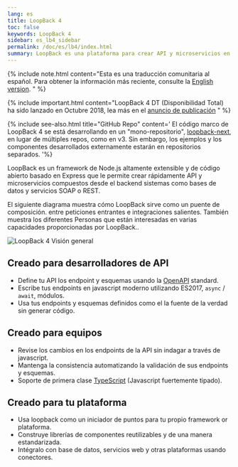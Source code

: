 ```yaml
---
lang: es
title: LoopBack 4
toc: false
keywords: LoopBack 4
sidebar: es_lb4_sidebar
permalink: /doc/es/lb4/index.html
summary: LoopBack es una plataforma para crear API y microservicios en Node.js
---
```


{% include note.html content="Esta es una traducción comunitaria al español. Para obtener la información más reciente, consulte la [English version](/doc/en/lb4/index.html).
" %}

{% include important.html content="LoopBack 4 DT (Disponibilidad Total) ha sido lanzado en
Octubre 2018, lea más en el
[anuncio de publicación](http://strongloop.com/strongblog/loopback-4-ga)
" %}

{% include see-also.html title="GitHub Repo" content='  El código marco de LoopBack 4 se está desarrollando en un "mono-repositorio",
[loopback-next](https://github.com/strongloop/loopback-next), en lugar de múltiples repos, como en v3. Sin embargo, los ejemplos y los componentes desarrollados externamente estarán en repositorios separados.
'%}

LoopBack es un framework de Node.js altamente extensible y de código abierto basado en Express
que le permite crear rápidamente API y microservicios compuestos desde el backend sistemas como bases de datos y
servicios SOAP o REST.

El siguiente diagrama muestra cómo LoopBack sirve como un puente de composición.
entre peticiones entrantes e integraciones salientes. También muestra los diferentes
Personas que están interesadas en varias capacidades proporcionadas por LoopBack..

![LoopBack 4 Visión general](./imgs/lb4-high-level.png)

## Creado para desarrolladores de API

- Define tu API los endpoint y esquemas usando la
  [OpenAPI](https://www.openapis.org/) standard.
- Escribe tus endpoints en javascript moderno utilizando ES2017, `async` / `await`,
  módulos.
- Usa tus endpoints y esquemas definidos como el la fuente de la verdad sin generar código.

## Creado para equipos

- Revise los cambios en los endpoints de la API sin indagar a través de javascript.
- Mantenga la consistencia automatizando la validación de sus endpoints y esquemas.
- Soporte de primera clase [TypeScript](https://www.typescriptlang.org) (Javascript fuertemente tipado).

## Creado para tu plataforma

- Usa loopback como un iniciador de puntos para tu propio framework or plataforma.
- Construye librerías de componentes reutilizables y de una manera estandarizada.
- Intégralo con base de datos, servicios web y otras plataformas usando conectores.
